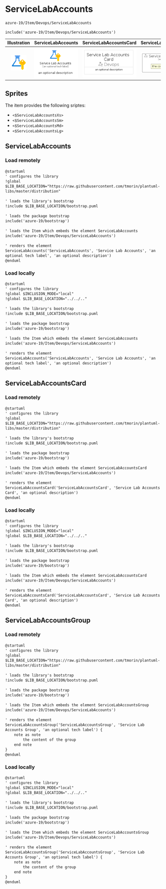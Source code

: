 # ServiceLabAccounts


```text
azure-19/Item/Devops/ServiceLabAccounts
```

```text
include('azure-19/Item/Devops/ServiceLabAccounts')
```



| Illustration | ServiceLabAccounts | ServiceLabAccountsCard | ServiceLabAccountsGroup |
| :---: | :---: | :---: | :---: |
| ![illustration for Illustration](../../../azure-19/Item/Devops/ServiceLabAccounts.png) | ![illustration for ServiceLabAccounts](../../../azure-19/Item/Devops/ServiceLabAccounts.Local.png) | ![illustration for ServiceLabAccountsCard](../../../azure-19/Item/Devops/ServiceLabAccountsCard.Local.png) | ![illustration for ServiceLabAccountsGroup](../../../azure-19/Item/Devops/ServiceLabAccountsGroup.Local.png) |



## Sprites
The item provides the following sriptes:

- `<$ServiceLabAccountsXs>`
- `<$ServiceLabAccountsSm>`
- `<$ServiceLabAccountsMd>`
- `<$ServiceLabAccountsLg>`





## ServiceLabAccounts

### Load remotely
```plantuml
@startuml
' configures the library
!global $LIB_BASE_LOCATION="https://raw.githubusercontent.com/tmorin/plantuml-libs/master/distribution"

' loads the library's bootstrap
!include $LIB_BASE_LOCATION/bootstrap.puml

' loads the package bootstrap
include('azure-19/bootstrap')

' loads the Item which embeds the element ServiceLabAccounts
include('azure-19/Item/Devops/ServiceLabAccounts')

' renders the element
ServiceLabAccounts('ServiceLabAccounts', 'Service Lab Accounts', 'an optional tech label', 'an optional description')
@enduml
```

### Load locally
```plantuml
@startuml
' configures the library
!global $INCLUSION_MODE="local"
!global $LIB_BASE_LOCATION="../../.."

' loads the library's bootstrap
!include $LIB_BASE_LOCATION/bootstrap.puml

' loads the package bootstrap
include('azure-19/bootstrap')

' loads the Item which embeds the element ServiceLabAccounts
include('azure-19/Item/Devops/ServiceLabAccounts')

' renders the element
ServiceLabAccounts('ServiceLabAccounts', 'Service Lab Accounts', 'an optional tech label', 'an optional description')
@enduml
```

## ServiceLabAccountsCard

### Load remotely
```plantuml
@startuml
' configures the library
!global $LIB_BASE_LOCATION="https://raw.githubusercontent.com/tmorin/plantuml-libs/master/distribution"

' loads the library's bootstrap
!include $LIB_BASE_LOCATION/bootstrap.puml

' loads the package bootstrap
include('azure-19/bootstrap')

' loads the Item which embeds the element ServiceLabAccountsCard
include('azure-19/Item/Devops/ServiceLabAccounts')

' renders the element
ServiceLabAccountsCard('ServiceLabAccountsCard', 'Service Lab Accounts Card', 'an optional description')
@enduml
```

### Load locally
```plantuml
@startuml
' configures the library
!global $INCLUSION_MODE="local"
!global $LIB_BASE_LOCATION="../../.."

' loads the library's bootstrap
!include $LIB_BASE_LOCATION/bootstrap.puml

' loads the package bootstrap
include('azure-19/bootstrap')

' loads the Item which embeds the element ServiceLabAccountsCard
include('azure-19/Item/Devops/ServiceLabAccounts')

' renders the element
ServiceLabAccountsCard('ServiceLabAccountsCard', 'Service Lab Accounts Card', 'an optional description')
@enduml
```

## ServiceLabAccountsGroup

### Load remotely
```plantuml
@startuml
' configures the library
!global $LIB_BASE_LOCATION="https://raw.githubusercontent.com/tmorin/plantuml-libs/master/distribution"

' loads the library's bootstrap
!include $LIB_BASE_LOCATION/bootstrap.puml

' loads the package bootstrap
include('azure-19/bootstrap')

' loads the Item which embeds the element ServiceLabAccountsGroup
include('azure-19/Item/Devops/ServiceLabAccounts')

' renders the element
ServiceLabAccountsGroup('ServiceLabAccountsGroup', 'Service Lab Accounts Group', 'an optional tech label') {
    note as note
        the content of the group
    end note
}
@enduml
```

### Load locally
```plantuml
@startuml
' configures the library
!global $INCLUSION_MODE="local"
!global $LIB_BASE_LOCATION="../../.."

' loads the library's bootstrap
!include $LIB_BASE_LOCATION/bootstrap.puml

' loads the package bootstrap
include('azure-19/bootstrap')

' loads the Item which embeds the element ServiceLabAccountsGroup
include('azure-19/Item/Devops/ServiceLabAccounts')

' renders the element
ServiceLabAccountsGroup('ServiceLabAccountsGroup', 'Service Lab Accounts Group', 'an optional tech label') {
    note as note
        the content of the group
    end note
}
@enduml
```

